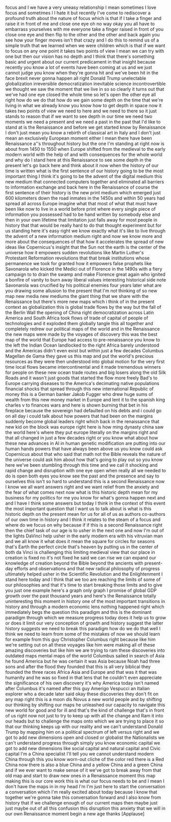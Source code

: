 
focus and I we have a very uneasy
relationship I mean sometimes I love
focus and sometimes I I hate it but
recently I&#39;ve come to rediscover a
profound truth about the nature of focus
which is that if I take a finger and
raise it in front of me and close one
eye oh no way okay you all have to
embarrass yourselves with me everyone
take a finger raised in front of you
close one eye and then flip to the other
and the other and back again you see how
your finger moves isn&#39;t that crazy
and I do this to remind us of a simple
truth that we learned when we were
children which is that if we want to
focus on any one point it takes two
points of view I mean we can try with
one but then our vision has no depth and
I think that there&#39;s something basic and
urgent about our current predicament in
that insight because recently you know a
lot of events have been coming at us and
we just cannot judge you know when
they&#39;re gonna hit and we&#39;ve been hit in
the face
brexit never gonna happen all right
Donald Trump unelectable globalization
irreversible democratization inevitable
science incontrovertible we thought we
saw the moment that we live in so so
clearly it turns out that we&#39;ve had one
eye closed the whole time so let&#39;s open
the other eye all right how do we do
that how do we gain some depth on the
time that we&#39;re living in what we
already know you know how to get depth
in space now it takes two points of view
we need to here and we need to there so
it just stands to reason that if we want
to see depth in our time we need two
moments we need a present and we need a
past
in the past that I&#39;d like to stand at is
the Renaissance and before we get
started
know by Renaissance I don&#39;t just mean
you know a rebirth of classical art in
Italy and I don&#39;t just mean an
exclusively European moment either I
mean there have been Renaissance a&#39;&#39;s
throughout history but the one I&#39;m
standing at right now is about from 1450
to 1550 when Europe shifted from the
medieval to the early modern world with
the help of and with consequences for
the whole world
and why do I stand here at this
Renaissance to see some depth in the
present let&#39;s go back here and think
about it now when the history of our
time is written what is the first
sentence of our history going to be the
most important thing I think it&#39;s going
to be the advent of the digital medium
this new medium that connected computers
together and eliminated all barriers to
information exchange and back here in
the Renaissance of course the first
sentence of their history is the new
print medium which emerged just 600
kilometers down the road inmates in the
1450s and within 50 years had spread all
across Europe imagine what that most of
what that must have been like now to
live in a world before print where every
single piece of information you
possessed had to be hand written by
somebody else and then in your own
lifetime that limitation just falls away
for most people in history that that
would be really hard to do that thought
experiment but for us standing here it&#39;s
easy right we know exactly what it&#39;s
like to live through the advent of a new
information medium right and now we know
more and more about the consequences of
that how it accelerates the spread of
new ideas like Copernicus&#39;s insight that
the Sun not the earth is the center of
the universe how it empowers sudden
revolutions
like Martin Luther&#39;s Protestant
Reformation revolutions that that break
institutions whose permanence we took
for granted how it empowers false
prophets like Savonarola who kicked the
Medici out of Florence in the 1490s with
a fiery campaign to to drain the swamp
and make Florence great again who
ignited a bonfire of vanity to burn away
liberal values interesting historical
side note
Savonarola was crucified by his
political enemies four years later what
are you drawing some allusion to the
present that I&#39;m not thinking of so new
map new media new mediums the giant
thing that we share with the Renaissance
but there&#39;s more new maps which i think
of in the present context as
globalization this is global trade flows
by the way but the fall of the Berlin
Wall the opening of China right
democratization across Latin America and
South Africa took flows of trade of
capital of people of technologies and it
exploded them globally tangle this all
together and completely redrew our
political maps of the world and in the
Renaissance the new maps were made by
the voyages of discovery this was the
best map of the world that Europe had
access to pre-renaissance you know to
the left the Indian Ocean landlocked to
the right Africa barely understood and
the Americas didn&#39;t even exist but
within just a few decades Columbus
Magellan de Gama they gave us this map
and put the world&#39;s precious resources
as they were then understood into global
motion for the very first time local
flows became intercontinental and it
made tremendous winners for people on
these new ocean trade routes and big
losers along the old Silk Roads and it
wasn&#39;t just goods that started the flow
more freely Bad&#39;s to Europe carrying
diseases to the
America&#39;s decimating native populations
financial shocks that spread through
this new international Republic of money
this is a German banker Jakob Fugger who
drew huge sums of wealth from this new
money market in Europe and lent it to
the spanish king charles v to finances
wars and here is shown burning that bet
in his fireplace because the sovereign
had defaulted on his debts and i could
go on all day i could talk about how
powers that had been on the margins
suddenly become global leaders right
which back in the renaissance that new
kid on the block was europe right here
is how ming dynasty china saw the world
here&#39;s where they put europe literally
on the margins right and that all
changed in just a few decades right or
you know what about how these new
advances in AI in human genetic
modification are putting into our human
hands powers that have always been above
us you know could ask Copernicus about
that
who said that math not the Bible reveals
the nature of the universe could ask him
about how that&#39;s going to play out so
you know here we&#39;ve been stumbling
through this time and we call it
shocking and rapid change and disruption
with one eye open when really all we
needed to do is open both eyes you know
see the past and the presence and say to
ourselves this isn&#39;t so hard to
understand this is a second Renaissance
now I know we all want answers right and
we want relief from the anxiety and the
fear of what comes next
now what is this historic depth mean for
my business for my politics for me you
know for what&#39;s gonna happen next and
and I have I think some answers but
today I think in the context of this
event the most important question that I
want us to talk about is what is this
historic depth on the present mean for
us
for all of us as authors co-authors of
our own time in history and I think it
relates to the steam of a focus and
where do we focus on why because if if
this is a second Renaissance right then
the chief task of our age is to usher in
the next one and now I&#39;m out of the
lights DaVinci help usher in the early
modern era with his vitruvian man and we
all know it what does it mean the square
for circles for seasons that&#39;s Earth the
perfect circle that&#39;s heaven by putting
us in the center of both da Vinci is
challenging this limiting medieval view
that our place in creation is fixed no
it&#39;s not fixed he said we can rise we
can expand our knowledge of creation
beyond the Bible beyond the ancients
with present-day efforts and
observations and that new radical
philosophy of progress ultimately helped
usher in the Scientific Revolution and
the Enlightenment I stand here today and
I think that we too are reaching the
limits of some of our philosophies and
that it&#39;s time to start breaking those
limits and to give you just one example
here&#39;s a graph only graph I promise of
global GDP growth over the past thousand
years and here&#39;s the Renaissance totally
uninteresting this moment in history one
of the most important transitions in
history and through a modern economic
lens nothing happened right
which immediately begs the question this
paradigm and this is the dominant
paradigm through which we measure
progress today does it help us to grow
or does it limit our very conception of
growth and history suggest the latter
history suggests we need to break this
paradigm how do we do that
well I think we need to learn from some
of the mistakes of
now we should learn for example from
this guy Christopher Columbus right
because like him we&#39;re setting out on
all these voyages like him were making
all of these amazing discoveries but
like him we are trying to ram these
discoveries into outdated maps mental
maps of the world Columbus sailed in
search of Asia
he found America but he was certain it
was Asia because Noah had three sons and
after the flood they founded that this
is all very biblical they founded the
three races Africa Asia and Europe and
that was it that was humanity and he was
so fixed in that lens that he couldn&#39;t
even appreciate the significance of his
own discovery it&#39;s why America today
isn&#39;t named after Columbus
it&#39;s named after this guy Amerigo
Vespucci an Italian explorer who a
decade later said okay these discoveries
they don&#39;t fit on any map right this is
a moon dis Novus a new world people and
by shifting our thinking by shifting our
maps he unleashed our capacity to
navigate this new world for good and for
ill and that&#39;s the kind of challenge
that&#39;s in front of us right now not just
to try to keep up with all the change
and Ram it into our heads but to
challenge the maps onto which we are
trying to place it so that our thinking
keeps up with our reality and we can&#39;t
understand Donald Trump by mapping him
on a political spectrum of left versus
right and we got to add new dimensions
open and closed or globalist the
Nationalists we can&#39;t understand
progress through simply you know
economic capital we got to add new
dimensions like social capital and
natural capital and Civic capital I&#39;m a
China specialist I&#39;ll tell you we cannot
understand modern China through this you
know worn-out cliche of the color red
there is a Red China now there is also a
blue China and a yellow China and a
green China and if we ever want to make
sense of it we&#39;ve got to break away from
that old map and start to draw new ones
in a Renaissance moment this map making
this is our core work this is what our
focus needs to be and I mean I don&#39;t
have the maps in in my head I&#39;m I&#39;m just
here to start the conversation a
conversation which I&#39;m really excited
about today because I know that together
we&#39;re gonna take this conversation
forward and I also know from history
that if we challenge enough of our
current maps then maybe just just maybe
out of all this confusion this
disruption this anxiety that we will in
our own Renaissance moment begin a new
age thanks
[Applause]
